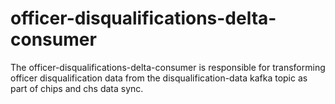 # officer-disqualifications-delta-consumer
The officer-disqualifications-delta-consumer is responsible for transforming officer disqualification data from the disqualification-data kafka topic as part of chips and chs data sync.
